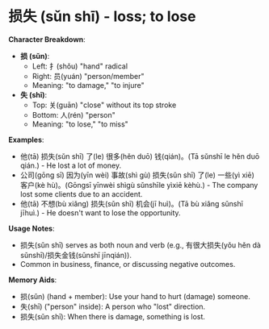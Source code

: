 # **损失 (sǔn shī) - loss; to lose**

**Character Breakdown**:  
- **损 (sǔn)**:
  - Left: 扌(shǒu) "hand" radical
  - Right: 员(yuán) "person/member"
  - Meaning: "to damage," "to injure"  
- **失 (shī)**:
  - Top: 关(guān) "close" without its top stroke
  - Bottom: 人(rén) "person"
  - Meaning: "to lose," "to miss"

**Examples**:  
- 他(tā) 损失(sǔn shī) 了(le) 很多(hěn duō) 钱(qián)。(Tā sǔnshī le hěn duō qián.) - He lost a lot of money.  
- 公司(gōng sī) 因为(yīn wèi) 事故(shì gù) 损失(sǔn shī) 了(le) 一些(yì xiē) 客户(kè hù)。(Gōngsī yīnwèi shìgù sǔnshīle yìxiē kèhù.) - The company lost some clients due to an accident.  
- 他(tā) 不想(bù xiǎng) 损失(sǔn shī) 机会(jī huì)。(Tā bù xiǎng sǔnshī jīhuì.) - He doesn't want to lose the opportunity.

**Usage Notes**:  
- 损失(sǔn shī) serves as both noun and verb (e.g., 有很大损失(yǒu hěn dà sǔnshī)/损失金钱(sǔnshī jīnqián)).  
- Common in business, finance, or discussing negative outcomes.

**Memory Aids**:  
- 损(sǔn) (hand + member): Use your hand to hurt (damage) someone.  
- 失(shī) ("person" inside): A person who "lost" direction.  
- 损失(sǔn shī): When there is damage, something is lost.
